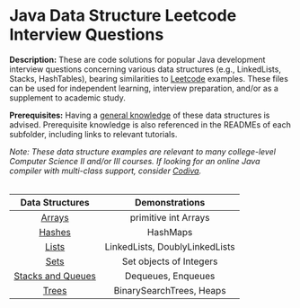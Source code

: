 # Java Data Structure Leetcode Interview Questions
  
**Description:** These are code solutions for popular Java development interview questions concerning various data structures (e.g., LinkedLists, Stacks, HashTables), bearing similarities to [Leetcode](https://leetcode.com/) examples. These files can be used for independent learning, interview preparation, and/or as a supplement to academic study.  

**Prerequisites:** Having a [general knowledge](https://quickcodingexplanation.medium.com/data-structures-overview-arrays-stack-queue-linked-list-hash-table-heap-binary-tree-7b88a5711a0b) of these data structures is advised. Prerequisite knowledge is also referenced in the READMEs of each subfolder, including links to relevant tutorials. 
  
*Note: These data structure examples are relevant to many college-level Computer Science II and/or III courses. If looking for an online Java compiler with multi-class support, consider [Codiva](https://www.codiva.io/).*
<br /><br />

| Data Structures | Demonstrations |  
| :-----: | :-----: |  
| [Arrays](https://github.com/chaseofthejungle/java-data-structure-leetcode-interview-questions/tree/main/arrays) | primitive int Arrays |  
| [Hashes](https://github.com/chaseofthejungle/java-data-structure-leetcode-interview-questions/tree/main/hashes) | HashMaps |  
| [Lists](https://github.com/chaseofthejungle/java-data-structure-leetcode-interview-questions/tree/main/lists) | LinkedLists, DoublyLinkedLists |  
| [Sets](https://github.com/chaseofthejungle/java-data-structure-leetcode-interview-questions/tree/main/sets) | Set objects of Integers |  
| [Stacks and Queues](https://github.com/chaseofthejungle/java-data-structure-leetcode-interview-questions/tree/main/stacks) | Dequeues, Enqueues |  
| [Trees](https://github.com/chaseofthejungle/java-data-structure-leetcode-interview-questions/tree/main/trees) | BinarySearchTrees, Heaps |

